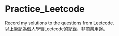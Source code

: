# Practice_Leetcode
Record my solutions to the questions from Leetcode.  
  以上筆記為個人學習Leetcode的紀錄，非商業用途。
